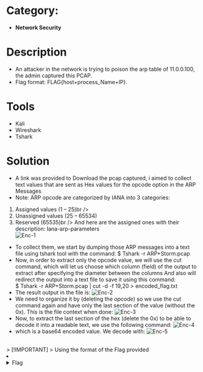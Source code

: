 # Category: 
- **Network Security**
# Description
- An attacker in the network is trying to poison the arp table of 11.0.0.100, the admin captured this PCAP. 
- Flag format: FLAG{host+process_Name+IP}.<br />

# Tools
- Kali
- Wireshark
- Tshark

# Solution
- A link was provided to Download the pcap captured, i aimed to collect text values that are sent as Hex values for the opcode option in the ARP Messages
- Note: ARP opcode are categorized by IANA into 3 categories:
1) Assigned values (1 – 25)br />
2) Unassigned values (25 – 65534)<br />
3) Reserved (65535)br />
And here are the assigned ones with their description: Iana-arp-parameters<br />
![Enc-1](https://github.com/JMI-17/CYBERTALENT-BLUE-TEAM-SCHOLARSHIP-TRAINING/assets/69071528/52c3ad52-1cbd-457f-8939-3a8f9400736e)

- To collect them, we start by dumping those ARP messages into a text file using tshark tool with the command:
$ Tshark -r ARP+Storm.pcap<br />
- Now, in order to extract only the opcode value, we will use the cut command, which will let us choose which column (field) of the output to extract after specifying the diameter between the columns And also will redirect the output into a text file to save it
using this command:<br />
$ Tshark -r ARP+Storm.pcap | cut -d -f 19,20 > encoded_flag.txt<br />
- The result output in the file is:
![Enc-2](https://github.com/JMI-17/CYBERTALENT-BLUE-TEAM-SCHOLARSHIP-TRAINING/assets/69071528/7c7a786c-c634-4472-b1ff-c5f6bb7da967)
- We need to organize it by (deleting the *opcode*) so we use the cut command again and have only the last section of the 
value (without the 0x). This is the file context when done:
![Enc-3](https://github.com/JMI-17/CYBERTALENT-BLUE-TEAM-SCHOLARSHIP-TRAINING/assets/69071528/5f75c78c-e4b9-4d10-94fa-561cf79ba211)
- Now, to extract the last section of the hex (delete the 0x) to be able to decode it into a readable text, we use the following command:
![Enc-4](https://github.com/JMI-17/CYBERTALENT-BLUE-TEAM-SCHOLARSHIP-TRAINING/assets/69071528/50556479-c0f8-4cd8-9bc9-22e48b6df7cf)
- which is a base64 encoded value. We decode with:
![Enc-5](https://github.com/JMI-17/CYBERTALENT-BLUE-TEAM-SCHOLARSHIP-TRAINING/assets/69071528/93954882-ab72-4348-a388-aa0206cbe932)
<br />
> [!IMPORTANT]
> Using the format of the Flag provided
<li>
	<details>
		<summary>Flag</summary>
flag{gr@tuit0us_0pcOde_1s_Alw@ys_A6uSed_t0_p01s0n}</details>
</li>
